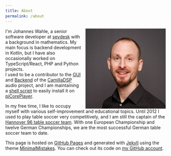 ```yaml
---
title: About
permalink: /about
---
```


<img src="/assets/images/JohannesWahle.jpg" alt="Johannes Wahle" style="float: right;margin-left: 10px;width: 50%;height: 50%"/>

I'm Johannes Wahle, a senior software developer at [sevdesk](https://www.sevdesk.de) with a background in mathematics.
My main focus is backend development in Kotlin, but I have also occasionally worked on TypeScript/React, PHP and Python projects.  
I used to be a contributor to the [GUI](https://github.com/HEnquist/camillagui) and [Backend](https://github.com/HEnquist/camillagui-backend) of the [CamillaDSP](https://github.com/HEnquist/camilladsp) audio project,
and I am maintaining a [shell script](https://github.com/JWahle/piCoreCDSP) to easily install it on [piCorePlayer](https://www.picoreplayer.org/).

In my free time, I like to occupy myself with various self-improvement and educational topics.
Until 2012 I used to play table soccer very competitively,
and I am still the captain of the [Hannover 96 table soccer team](https://www.instagram.com/hannover96tischfussball/).
With one European Championship and twelve German Championships, we are the most successful German table soccer team to date.

This page is hosted on [GitHub Pages](https://pages.github.com/)
and generated with [Jekyll](https://jekyllrb.com/) using the theme [MinimalMistakes](https://mmistakes.github.io/minimal-mistakes/).
You can check out its code on [my GitHub account](https://github.com/JWahle/jwahle.github.io).
